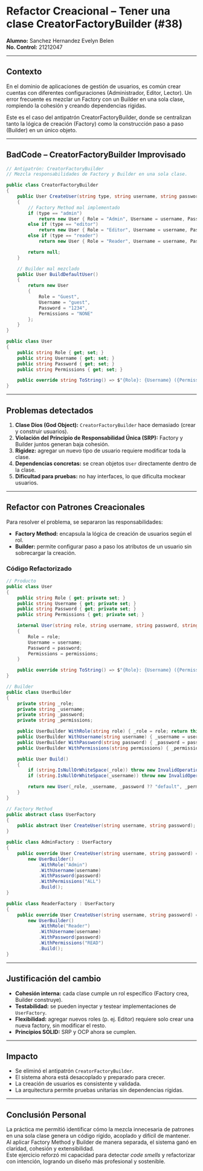 # Refactor Creacional – Tener una clase CreatorFactoryBuilder (#38)  
**Alumno:** Sanchez Hernandez Evelyn Belen  
**No. Control:** 21212047  

---

## Contexto  
En el dominio de aplicaciones de gestión de usuarios, es común crear cuentas con diferentes configuraciones (Administrador, Editor, Lector). Un error frecuente es mezclar un Factory con un Builder en una sola clase, rompiendo la cohesión y creando dependencias rígidas.  

Este es el caso del antipatrón CreatorFactoryBuilder, donde se centralizan tanto la lógica de creación (Factory) como la construcción paso a paso (Builder) en un único objeto.

---

##  BadCode – CreatorFactoryBuilder Improvisado  

```csharp
// Antipatrón: CreatorFactoryBuilder
// Mezcla responsabilidades de Factory y Builder en una sola clase.

public class CreatorFactoryBuilder
{
    public User CreateUser(string type, string username, string password)
    {
        // Factory Method mal implementado
        if (type == "admin")
            return new User { Role = "Admin", Username = username, Password = password, Permissions = "ALL" };
        else if (type == "editor")
            return new User { Role = "Editor", Username = username, Password = password, Permissions = "WRITE" };
        else if (type == "reader")
            return new User { Role = "Reader", Username = username, Password = password, Permissions = "READ" };

        return null;
    }

    // Builder mal mezclado
    public User BuildDefaultUser()
    {
        return new User
        {
            Role = "Guest",
            Username = "guest",
            Password = "1234",
            Permissions = "NONE"
        };
    }
}

public class User
{
    public string Role { get; set; }
    public string Username { get; set; }
    public string Password { get; set; }
    public string Permissions { get; set; }

    public override string ToString() => $"{Role}: {Username} ({Permissions})";
}
```

---

##  Problemas detectados  

1. **Clase Dios (God Object):** `CreatorFactoryBuilder` hace demasiado (crear y construir usuarios).  
2. **Violación del Principio de Responsabilidad Única (SRP):** Factory y Builder juntos generan baja cohesión.  
3. **Rigidez:** agregar un nuevo tipo de usuario requiere modificar toda la clase.  
4. **Dependencias concretas:** se crean objetos `User` directamente dentro de la clase.  
5. **Dificultad para pruebas:** no hay interfaces, lo que dificulta mockear usuarios.  

---

##  Refactor con Patrones Creacionales  

Para resolver el problema, se separaron las responsabilidades:  

- **Factory Method:** encapsula la lógica de creación de usuarios según el rol.  
- **Builder:** permite configurar paso a paso los atributos de un usuario sin sobrecargar la creación.  

### Código Refactorizado  

```csharp
// Producto
public class User
{
    public string Role { get; private set; }
    public string Username { get; private set; }
    public string Password { get; private set; }
    public string Permissions { get; private set; }

    internal User(string role, string username, string password, string permissions)
    {
        Role = role;
        Username = username;
        Password = password;
        Permissions = permissions;
    }

    public override string ToString() => $"{Role}: {Username} ({Permissions})";
}

// Builder
public class UserBuilder
{
    private string _role;
    private string _username;
    private string _password;
    private string _permissions;

    public UserBuilder WithRole(string role) { _role = role; return this; }
    public UserBuilder WithUsername(string username) { _username = username; return this; }
    public UserBuilder WithPassword(string password) { _password = password; return this; }
    public UserBuilder WithPermissions(string permissions) { _permissions = permissions; return this; }

    public User Build()
    {
        if (string.IsNullOrWhiteSpace(_role)) throw new InvalidOperationException("Role requerido");
        if (string.IsNullOrWhiteSpace(_username)) throw new InvalidOperationException("Username requerido");

        return new User(_role, _username, _password ?? "default", _permissions ?? "NONE");
    }
}

// Factory Method
public abstract class UserFactory
{
    public abstract User CreateUser(string username, string password);
}

public class AdminFactory : UserFactory
{
    public override User CreateUser(string username, string password) =>
        new UserBuilder()
            .WithRole("Admin")
            .WithUsername(username)
            .WithPassword(password)
            .WithPermissions("ALL")
            .Build();
}

public class ReaderFactory : UserFactory
{
    public override User CreateUser(string username, string password) =>
        new UserBuilder()
            .WithRole("Reader")
            .WithUsername(username)
            .WithPassword(password)
            .WithPermissions("READ")
            .Build();
}
```

---

## Justificación del cambio  

- **Cohesión interna:** cada clase cumple un rol específico (Factory crea, Builder construye).  
- **Testabilidad:** se pueden inyectar y testear implementaciones de `UserFactory`.  
- **Flexibilidad:** agregar nuevos roles (p. ej. Editor) requiere solo crear una nueva factory, sin modificar el resto.  
- **Principios SOLID:** SRP y OCP ahora se cumplen.  

---

## Impacto  

- Se eliminó el antipatrón `CreatorFactoryBuilder`.  
- El sistema ahora está desacoplado y preparado para crecer.  
- La creación de usuarios es consistente y validada.  
- La arquitectura permite pruebas unitarias sin dependencias rígidas.  

---

## Conclusión Personal
La práctica me permitió identificar cómo la mezcla innecesaria de patrones en una sola clase genera un código rígido, acoplado y difícil de mantener.  
Al aplicar Factory Method y Builder de manera separada, el sistema ganó en claridad, cohesión y extensibilidad.  
Este ejercicio reforzó mi capacidad para detectar *code smells* y refactorizar con intención, logrando un diseño más profesional y sostenible.
